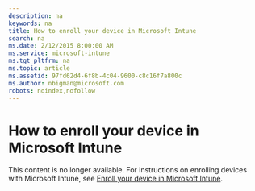 ```yaml
---
description: na
keywords: na
title: How to enroll your device in Microsoft Intune
search: na
ms.date: 2/12/2015 8:00:00 AM
ms.service: microsoft-intune
ms.tgt_pltfrm: na
ms.topic: article
ms.assetid: 97fd62d4-6f8b-4c04-9600-c8c16f7a800c
ms.author: nbigman@microsoft.com
robots: noindex,nofollow
---
```

# How to enroll your device in Microsoft Intune
This content is no longer available. For instructions on enrolling devices with Microsoft Intune, see [Enroll your device in Microsoft Intune](../Topic/Enroll_your_device_in_Microsoft_Intune.md).

## <a name="BKMK_enroll"></a>